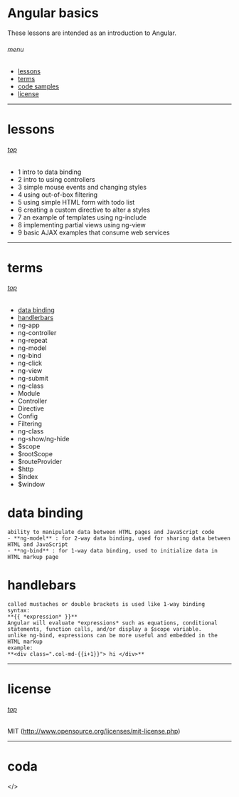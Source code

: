 # Angular basics
These lessons are intended as an introduction to Angular.

###### menu
* [lessons](#lessons)
* [terms](#terms)
* [code samples](#code-snippets)
* [license](#license)


---
# lessons
###### [top](#menu)
- 1 intro to data binding
- 2 intro to using controllers
- 3 simple mouse events and changing styles
- 4 using out-of-box filtering
- 5 using simple HTML form with todo list
- 6 creating a custom directive to alter a styles
- 7 an example of templates using ng-include
- 8 implementing partial views using ng-view
- 9 basic AJAX examples that consume web services


---
# terms
###### [top](#menu)

- [data binding](#data-binding)
- [handlerbars](#handlebars)
- ng-app
- ng-controller
- ng-repeat
- ng-model
- ng-bind
- ng-click
- ng-view
- ng-submit
- ng-class
- Module
- Controller
- Directive
- Config
- Filtering
- ng-class
- ng-show/ng-hide
- $scope
- $rootScope
- $routeProvider
- $http
- $index
- $window

# data binding
```
ability to manipulate data between HTML pages and JavaScript code
- **ng-model** : for 2-way data binding, used for sharing data between HTML and JavaScript
- **ng-bind** : for 1-way data binding, used to initialize data in HTML markup page
```
# handlebars
```
called mustaches or double brackets is used like 1-way binding
syntax:
**{{ *expression* }}**
Angular will evaluate *expressions* such as equations, conditional statements, function calls, and/or display a $scope variable.
unlike ng-bind, expressions can be more useful and embedded in the HTML markup
example:
**<div class=".col-md-{{i+1}}"> hi </div>**
```


---
# license
###### [top](#menu)
MIT (http://www.opensource.org/licenses/mit-license.php)


---
# coda
</>
